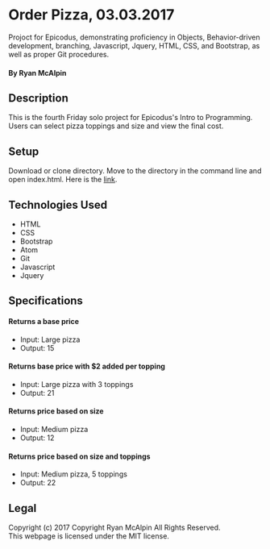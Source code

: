 # Order Pizza, 03.03.2017
Projoct for Epicodus, demonstrating proficiency in Objects, Behavior-driven development, branching, Javascript, Jquery, HTML, CSS, and Bootstrap, as well as proper Git procedures.

#### By Ryan McAlpin

## Description
This is the fourth Friday solo project for Epicodus's Intro to Programming. Users can select pizza toppings and size and view the final cost.

## Setup
Download or clone directory. Move to the directory in the command line and open index.html. Here is the <a href="https://ryanmcalpin.github.io/order-pizza">link</a>.

## Technologies Used
 * HTML
 * CSS
 * Bootstrap
 * Atom
 * Git
 * Javascript
 * Jquery

## Specifications

#### Returns a base price
  * Input: Large pizza
  * Output: 15

#### Returns base price with $2 added per topping
  * Input: Large pizza with 3 toppings
  * Output: 21

#### Returns price based on size
  * Input: Medium pizza
  * Output: 12

#### Returns price based on size and toppings
  * Input: Medium pizza, 5 toppings
  * Output: 22


## Legal
Copyright (c) 2017 Copyright Ryan McAlpin All Rights Reserved.<br/>
This webpage is licensed under the MIT license.
